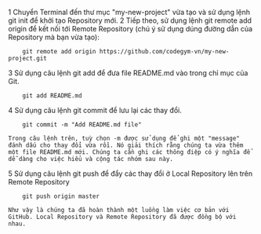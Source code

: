 1	Chuyển Terminal đến thư mục "my-new-project" vừa tạo và sử dụng lệnh git init để khởi tạo Repository mới.
2	Tiếp theo, sử dụng lệnh git remote add origin để kết nối tới Remote Repository (chú ý sử dụng dúng đường dẫn của Repository mà bạn vừa tạo):
		
		git remote add origin https://github.com/codegym-vn/my-new-project.git
		
3	 Sử dụng câu lệnh git add để đưa file README.md vào trong chỉ mục của Git.	
		
		git add README.md
		
4	Sử dụng câu lệnh git commit để lưu lại các thay đổi.

		git commit -m "Add README.md file"
		
	Trong câu lệnh trên, tuỳ chọn -m được sử dụng để ghi một "message" đánh dấu cho thay đổi vừa rồi. Nó giải thích rằng chúng ta vừa thêm một file README.md mới. Chúng ta cần ghi các thông điệp có ý nghĩa để dễ dàng cho việc hiểu và cộng tác nhóm sau này.
5	Sử dụng câu lệnh git push để đẩy các thay đổi ở Local Repository lên trên Remote Repository
	
		git push origin master
		
	Như vậy là chúng ta đã hoàn thành một luồng làm việc cơ bản với GitHub. Local Repository và Remote Repository đã được đồng bộ với nhau.
	